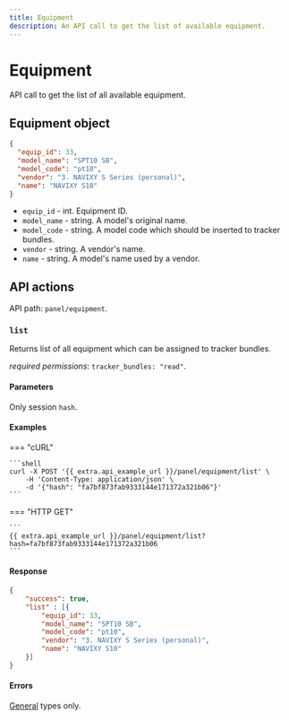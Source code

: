 ```yaml
---
title: Equipment
description: An API call to get the list of available equipment.
---
```


# Equipment

API call to get the list of all available equipment.


## Equipment object

```json
{
  "equip_id": 33, 
  "model_name": "SPT10 SB", 
  "model_code": "pt10",
  "vendor": "3. NAVIXY S Series (personal)",
  "name": "NAVIXY S10"
}
```

* `equip_id` - int. Equipment ID.
* `model_name` - string. A model's original name.
* `model_code` - string. A model code which should be inserted to tracker bundles.
* `vendor` - string. A vendor's name.
* `name` - string. A model's name used by a vendor.


## API actions

API path: `panel/equipment`.

### `list`

Returns list of all equipment which can be assigned to tracker bundles. 

*required permissions*: `tracker_bundles: "read"`.

#### Parameters

Only session `hash`.

#### Examples

=== "cURL"

    ```shell
    curl -X POST '{{ extra.api_example_url }}/panel/equipment/list' \
        -H 'Content-Type: application/json' \
        -d '{"hash": "fa7bf873fab9333144e171372a321b06"}'
    ```

=== "HTTP GET"

    ```
    {{ extra.api_example_url }}/panel/equipment/list?hash=fa7bf873fab9333144e171372a321b06
    ```

#### Response

```json
{
    "success": true,
    "list" : [{
        "equip_id": 33, 
        "model_name": "SPT10 SB", 
        "model_code": "pt10",
        "vendor": "3. NAVIXY S Series (personal)",
        "name": "NAVIXY S10"
    }] 
}
```

#### Errors

[General](../../user-api/backend-api/getting-started/errors.md#error-codes) types only.